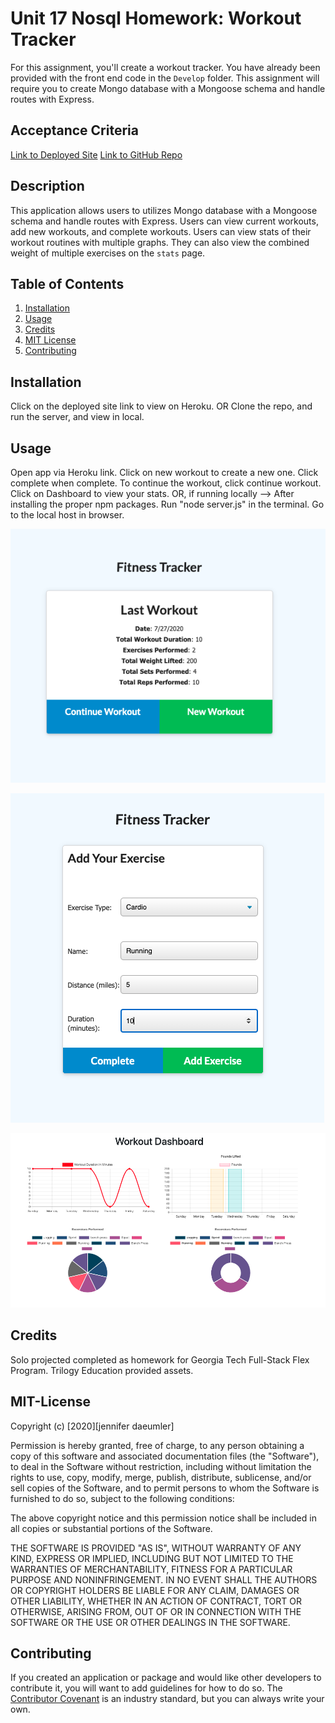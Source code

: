 # Unit 17 Nosql Homework: Workout Tracker

For this assignment, you'll create a workout tracker. You have already been provided with the front end code in the `Develop` folder. This assignment will require you to create Mongo database with a Mongoose schema and handle routes with Express.


## Acceptance Criteria

[Link to Deployed Site](https://shielded-harbor-40100.herokuapp.com/)
[Link to GitHub Repo](https://github.com/jenniferdaeumler/gt-nosql-workouttracker-hw-17)

## Description

This application allows users to utilizes Mongo database with a Mongoose schema and handle routes with Express. Users can view current workouts, add new workouts, and complete workouts. Users can view stats of their workout routines with multiple graphs. They can also view the combined weight of multiple exercises on the `stats` page.

## Table of Contents

1. [Installation](#installation)
2. [Usage](#usage)
3. [Credits](#credits)
4. [MIT License](#mit-license)
5. [Contributing](#contributing)

## Installation

Click on the deployed site link to view on Heroku.
OR
Clone the repo, and run the server, and view in local.

## Usage

Open app via Heroku link. Click on new workout to create a new one. Click complete when complete. To continue the workout, click continue workout. Click on Dashboard to view your stats.
OR, if running locally -->
After installing the proper npm packages. Run "node server.js" in the terminal. Go to the local host in browser.

![Homepage of App](assets/homepage.png)

![Add New Workout](assets/addworkout.png)

![Stats](assets/stats.png)

## Credits

Solo projected completed as homework for Georgia Tech Full-Stack Flex Program.
Trilogy Education provided assets.

## MIT-License

Copyright (c) [2020][jennifer daeumler]

Permission is hereby granted, free of charge, to any person obtaining a copy
of this software and associated documentation files (the "Software"), to deal
in the Software without restriction, including without limitation the rights
to use, copy, modify, merge, publish, distribute, sublicense, and/or sell
copies of the Software, and to permit persons to whom the Software is
furnished to do so, subject to the following conditions:

The above copyright notice and this permission notice shall be included in all
copies or substantial portions of the Software.

THE SOFTWARE IS PROVIDED "AS IS", WITHOUT WARRANTY OF ANY KIND, EXPRESS OR
IMPLIED, INCLUDING BUT NOT LIMITED TO THE WARRANTIES OF MERCHANTABILITY,
FITNESS FOR A PARTICULAR PURPOSE AND NONINFRINGEMENT. IN NO EVENT SHALL THE
AUTHORS OR COPYRIGHT HOLDERS BE LIABLE FOR ANY CLAIM, DAMAGES OR OTHER
LIABILITY, WHETHER IN AN ACTION OF CONTRACT, TORT OR OTHERWISE, ARISING FROM,
OUT OF OR IN CONNECTION WITH THE SOFTWARE OR THE USE OR OTHER DEALINGS IN THE
SOFTWARE.

## Contributing

If you created an application or package and would like other developers to contribute it, you will want to add guidelines for how to do so. The [Contributor Covenant](https://www.contributor-covenant.org/) is an industry standard, but you can always write your own.
